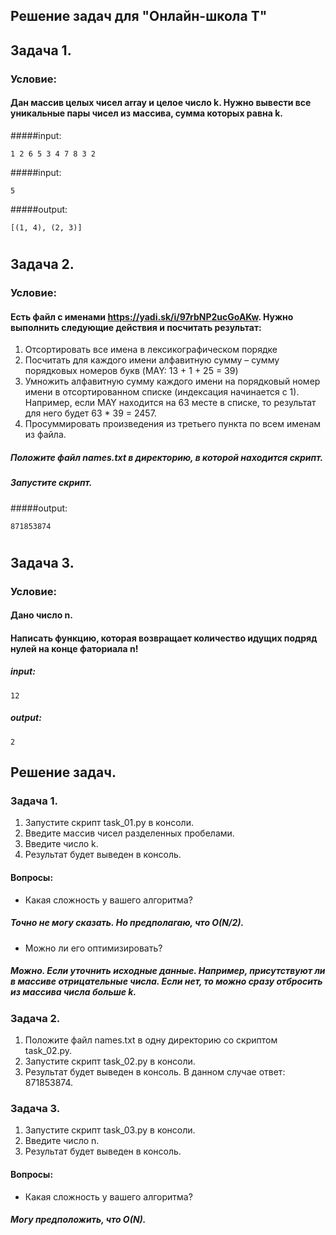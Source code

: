 Решение задач для "Онлайн-школа Т"
----------------------------------


## Задача 1.
### Условие:
#### Дан массив целых чисел array и целое число k. Нужно вывести все уникальные пары чисел из массива, сумма которых равна k.
#####input: 
```
1 2 6 5 3 4 7 8 3 2
```
#####input:
```
5
```
#####output: 
```
[(1, 4), (2, 3)]
```
#
## Задача 2.
### Условие:
#### Есть файл с именами <https://yadi.sk/i/97rbNP2ucGoAKw>. Нужно выполнить следующие действия и посчитать результат:

1. Отсортировать все имена в лексикографическом порядке
2. Посчитать для каждого имени алфавитную сумму – сумму порядковых номеров букв (MAY: 13 + 1 + 25 = 39)
3. Умножить алфавитную сумму каждого имени на порядковый номер имени в отсортированном списке (индексация начинается с 1). Например, если MAY находится на 63 месте в списке, то результат для него будет 63 * 39 = 2457.
4. Просуммировать произведения из третьего пункта по всем именам из файла.
##### Положите файл names.txt в директорию, в которой находится скрипт.
##### Запустите скрипт.
#####output: 
```
871853874
```
#
## Задача 3.
### Условие:
#### Дано число n.
#### Написать функцию, которая возвращает количество идущих подряд нулей на конце фаториала n!
##### input: 
```
12
```
##### output: 
```
2
```
 Решение задач.
----------------
### Задача 1.
1. Запустите скрипт task_01.py в консоли.
2. Введите массив чисел разделенных пробелами.
3. Введите число k.
4. Результат будет выведен в консоль.
#### Вопросы:
 - Какая сложность у вашего алгоритма?
##### Точно не могу сказать. Но предполагаю, что O(N/2).
 - Можно ли его оптимизировать?
##### Можно. Если уточнить исходные данные. Например, присутствуют ли в массиве отрицательные числа. Если нет, то можно сразу отбросить из массива числа больше k.
### Задача 2.
1. Положите файл names.txt в одну директорию со скриптом task_02.py.
2. Запустите скрипт task_02.py в консоли.
3. Результат будет выведен в консоль. В данном случае ответ: 871853874.
### Задача 3.
1. Запустите скрипт task_03.py в консоли.
2. Введите число n.
3. Результат будет выведен в консоль.
#### Вопросы:
 - Какая сложность у вашего алгоритма?
##### Могу предположить, что O(N).
